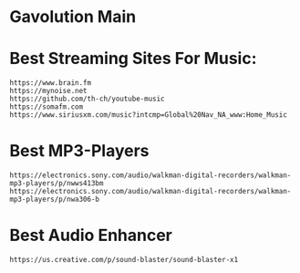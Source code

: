 # Gavolution Main

# Best Streaming Sites For Music:

```
https://www.brain.fm
https://mynoise.net
https://github.com/th-ch/youtube-music
https://somafm.com
https://www.siriusxm.com/music?intcmp=Global%20Nav_NA_www:Home_Music
```

# Best MP3-Players

```
https://electronics.sony.com/audio/walkman-digital-recorders/walkman-mp3-players/p/nwws413bm
https://electronics.sony.com/audio/walkman-digital-recorders/walkman-mp3-players/p/nwa306-b
```

# Best Audio Enhancer

```
https://us.creative.com/p/sound-blaster/sound-blaster-x1
```
